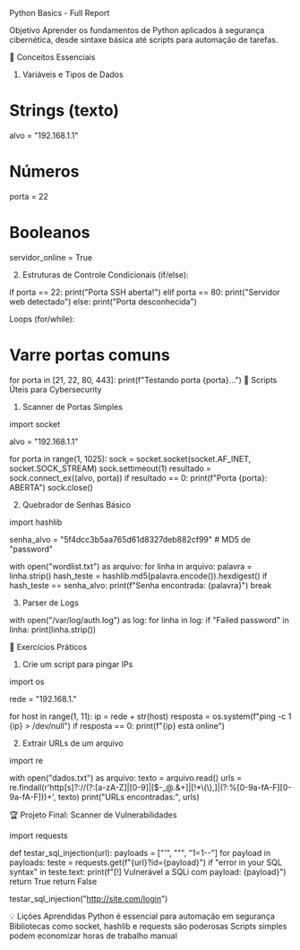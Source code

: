 Python Basics - Full Report

Objetivo
Aprender os fundamentos de Python aplicados à segurança cibernética, desde sintaxe básica até scripts para automação de tarefas.

🐍 Conceitos Essenciais
1. Variáveis e Tipos de Dados

# Strings (texto)
alvo = "192.168.1.1"

# Números
porta = 22

# Booleanos
servidor_online = True



2. Estruturas de Controle
Condicionais (if/else):

if porta == 22:
    print("Porta SSH aberta!")
elif porta == 80:
    print("Servidor web detectado")
else:
    print("Porta desconhecida")



Loops (for/while):

# Varre portas comuns
for porta in [21, 22, 80, 443]:
    print(f"Testando porta {porta}...")
🔧 Scripts Úteis para Cybersecurity


1. Scanner de Portas Simples

import socket

alvo = "192.168.1.1"

for porta in range(1, 1025):
    sock = socket.socket(socket.AF_INET, socket.SOCK_STREAM)
    sock.settimeout(1)
    resultado = sock.connect_ex((alvo, porta))
    if resultado == 0:
        print(f"Porta {porta}: ABERTA")
    sock.close()


2. Quebrador de Senhas Básico

import hashlib

senha_alvo = "5f4dcc3b5aa765d61d8327deb882cf99"  # MD5 de "password"

with open("wordlist.txt") as arquivo:
    for linha in arquivo:
        palavra = linha.strip()
        hash_teste = hashlib.md5(palavra.encode()).hexdigest()
        if hash_teste == senha_alvo:
            print(f"Senha encontrada: {palavra}")
            break


3. Parser de Logs

with open("/var/log/auth.log") as log:
    for linha in log:
        if "Failed password" in linha:
            print(linha.strip())


🎯 Exercícios Práticos
1. Crie um script para pingar IPs

import os

rede = "192.168.1."

for host in range(1, 11):
    ip = rede + str(host)
    resposta = os.system(f"ping -c 1 {ip} > /dev/null")
    if resposta == 0:
        print(f"{ip} está online")


2. Extrair URLs de um arquivo

import re

with open("dados.txt") as arquivo:
    texto = arquivo.read()
    urls = re.findall(r'http[s]?://(?:[a-zA-Z]|[0-9]|[$-_@.&+]|[!*\\(\\),]|(?:%[0-9a-fA-F][0-9a-fA-F]))+', texto)
    print("URLs encontradas:", urls)


🏆 Projeto Final: Scanner de Vulnerabilidades

import requests

def testar_sql_injection(url):
    payloads = ["'", "\"", "1=1--"]
    for payload in payloads:
        teste = requests.get(f"{url}?id={payload}")
        if "error in your SQL syntax" in teste.text:
            print(f"[!] Vulnerável a SQLi com payload: {payload}")
            return True
    return False

testar_sql_injection("http://site.com/login")



💡 Lições Aprendidas
Python é essencial para automação em segurança
Bibliotecas como socket, hashlib e requests são poderosas
Scripts simples podem economizar horas de trabalho manual

